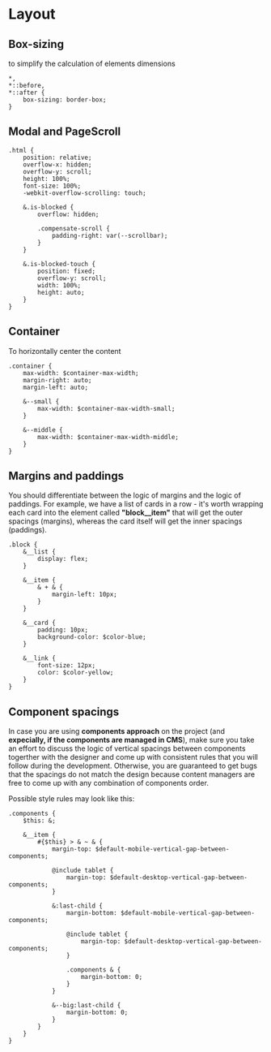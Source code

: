 # Layout

## Box-sizing
to simplify the calculation of elements dimensions 
```
*,
*::before,
*::after {
    box-sizing: border-box;
}
```

## Modal and PageScroll
```
.html {
    position: relative;
    overflow-x: hidden;
    overflow-y: scroll;
    height: 100%;
    font-size: 100%;
    -webkit-overflow-scrolling: touch;

    &.is-blocked {
        overflow: hidden;
        
        .compensate-scroll {
            padding-right: var(--scrollbar);
        }
    }

    &.is-blocked-touch {
        position: fixed;
        overflow-y: scroll;
        width: 100%;
        height: auto;
    }
}
```

## Container
To horizontally center the content
```
.container {
    max-width: $container-max-width;
    margin-right: auto;
    margin-left: auto;
    
    &--small {
        max-width: $container-max-width-small;
    }
    
    &--middle {
        max-width: $container-max-width-middle;
    }    
}
```

## Margins and paddings
You should differentiate between the logic of margins and the logic of paddings. 
For example, we have a list of cards in a row - it's worth wrapping each card into the element called  **"block__item"** that will get the outer spacings (margins), whereas the card itself will get the inner spacings (paddings).
 
```
.block {
    &__list {
        display: flex;
    }
  
    &__item {    
        & + & {
            margin-left: 10px;
        }
    } 
  
    &__card {
        padding: 10px;
        background-color: $color-blue;
    }
  
    &__link {
        font-size: 12px;
        color: $color-yellow;        
    }
}
```

## Component spacings

In case you are using **components approach** on the project (and **expecially, if the components are managed in CMS**), make sure you take an effort to discuss the logic of vertical spacings between components togerther with the designer and come up with consistent rules that you will follow during the development. 
Otherwise, you are guaranteed to get bugs that the spacings do not match the design because content managers are free to come up with any combination of components order.

Possible style rules may look like this:

```
.components {
    $this: &;

    &__item {
        #{$this} > & ~ & {
            margin-top: $default-mobile-vertical-gap-between-components;

            @include tablet {
                margin-top: $default-desktop-vertical-gap-between-components;
            }

            &:last-child {
                margin-bottom: $default-mobile-vertical-gap-between-components;

                @include tablet {
                    margin-top: $default-desktop-vertical-gap-between-components;
                }

                .components & {
                    margin-bottom: 0;
                }
            }

            &--big:last-child {
                margin-bottom: 0;
            }
        }
    }
}
```
